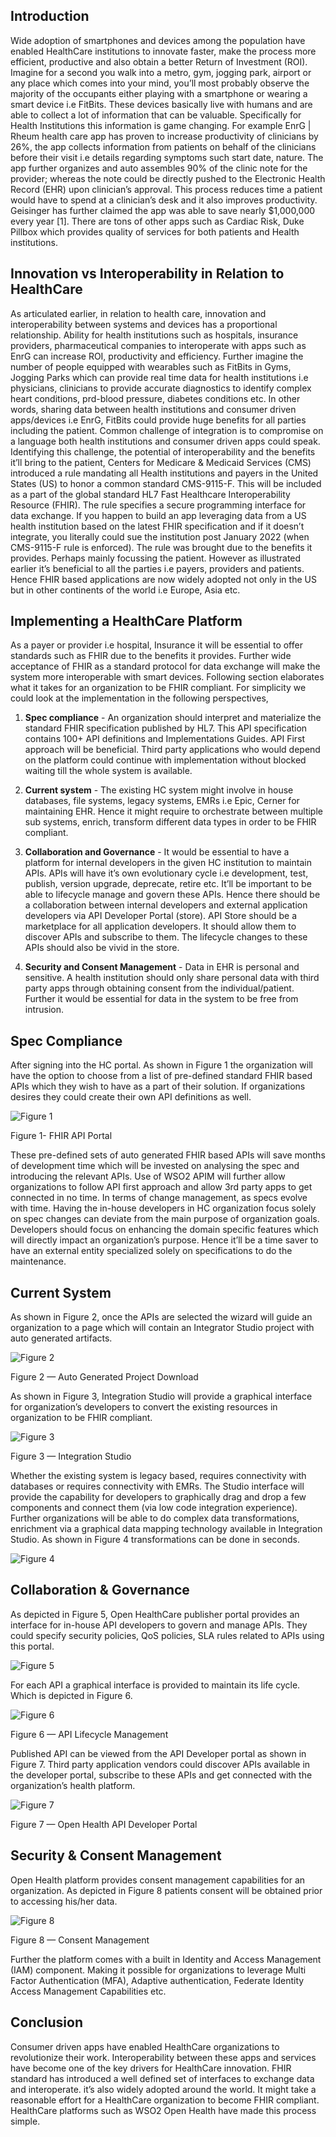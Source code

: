## Introduction

Wide adoption of smartphones and devices among the population have enabled HealthCare institutions to innovate faster, make the process more efficient, productive and also obtain a better Return of Investment (ROI). 
Imagine for a second you walk into a metro, gym, jogging park, airport or any place which comes into your mind, you’ll most probably observe the majority of the occupants either playing with a smartphone or wearing a smart device i.e FitBits. 
These devices basically live with humans and are able to collect a lot of information that can be valuable. Specifically for Health Institutions this information is game changing. 
For example EnrG | Rheum health care app has proven to increase productivity of clinicians by 26%, the app collects information from patients on behalf of the clinicians before their visit i.e details regarding symptoms such start date, nature. 
The app further organizes and auto assembles 90% of the clinic note for the provider; whereas the note could be directly pushed to the Electronic Health Record (EHR) upon clinician’s approval. This process reduces time a patient would have to spend at a clinician’s desk and it also improves productivity. 
Geisinger has further claimed the app was able to save nearly $1,000,000 every year [1]. There are tons of other apps such as Cardiac Risk, Duke Pillbox which provides quality of services for both patients and Health institutions.

## Innovation vs Interoperability in Relation to HealthCare

As articulated earlier, in relation to health care, innovation and interoperability between systems and devices has a proportional relationship. 
Ability for health institutions such as hospitals, insurance providers, pharmaceutical companies to interoperate with apps such as EnrG can increase ROI, productivity and efficiency. 
Further imagine the number of people equipped with wearables such as FitBits in Gyms, Jogging Parks which can provide real time data for health institutions i.e physicians, clinicians to provide accurate diagnostics to identify complex heart conditions, prd-blood pressure, diabetes conditions etc. 
In other words, sharing data between health institutions and consumer driven apps/devices i.e EnrG, FitBits could provide huge benefits for all parties including the patient.
Common challenge of integration is to compromise on a language both health institutions and consumer driven apps could speak. Identifying this challenge, the potential of interoperability and the benefits it’ll bring to the patient, Centers for Medicare & Medicaid Services (CMS) introduced a rule mandating all Health institutions and payers in the United States (US) to honor a common standard CMS-9115-F. 
This will be included as a part of the global standard HL7 Fast Healthcare Interoperability Resource (FHIR). The rule specifies a secure programming interface for data exchange. If you happen to build an app leveraging data from a US health institution based on the latest FHIR specification and if it doesn’t integrate, you literally could sue the institution post January 2022 (when CMS-9115-F rule is enforced).
The rule was brought due to the benefits it provides. Perhaps mainly focussing the patient. However as illustrated earlier it’s beneficial to all the parties i.e payers, providers and patients. Hence FHIR based applications are now widely adopted not only in the US but in other continents of the world i.e Europe, Asia etc.

## Implementing a HealthCare Platform

As a payer or provider i.e hospital, Insurance it will be essential to offer standards such as FHIR due to the benefits it provides. 
Further wide acceptance of FHIR as a standard protocol for data exchange will make the system more interoperable with smart devices. 
Following section elaborates what it takes for an organization to be FHIR compliant.
For simplicity we could look at the implementation in the following perspectives,
1) **Spec compliance** - An organization should interpret and materialize the standard FHIR specification published by HL7. This API specification contains 100+ API definitions and Implementations Guides.
API First approach will be beneficial. Third party applications who would depend on the platform could continue with implementation without blocked waiting till the whole system is available.

2) **Current system** - The existing HC system might involve in house databases, file systems, legacy systems, EMRs i.e Epic, Cerner for maintaining EHR. Hence it might require to orchestrate between multiple sub systems, enrich, transform different data types in order to be FHIR compliant.

3) **Collaboration and Governance** - It would be essential to have a platform for internal developers in the given HC institution to maintain APIs. APIs will have it’s own evolutionary cycle i.e development, test, publish, version upgrade, deprecate, retire etc. It’ll be important to be able to lifecycle manage and govern these APIs. 
Hence there should be a collaboration between internal developers and external application developers via API Developer Portal (store). 
API Store should be a marketplace for all application developers. 
It should allow them to discover APIs and subscribe to them. The lifecycle changes to these APIs should also be vivid in the store.

4) **Security and Consent Management** - Data in EHR is personal and sensitive. A health institution should only share personal data with third party apps through obtaining consent from the individual/patient. Further it would be essential for data in the system to be free from intrusion.


## Spec Compliance

After signing into the HC portal. As shown in Figure 1 the organization will have the option to choose from a list of pre-defined standard FHIR based APIs which they wish to have as a part of their solution. 
If organizations desires they could create their own API definitions as well.

![Figure 1](../images/health/Figure_1-FHIT-API-Portal.png)

Figure 1- FHIR API Portal

These pre-defined sets of auto generated FHIR based APIs will save months of development time which will be invested on analysing the spec and introducing the relevant APIs.
Use of WSO2 APIM will further allow organizations to follow API first approach and allow 3rd party apps to get connected in no time.
In terms of change management, as specs evolve with time. Having the in-house developers in HC organization focus solely on spec changes can deviate from the main purpose of organization goals. 
Developers should focus on enhancing the domain specific features which will directly impact an organization’s purpose. Hence it’ll be a time saver to have an external entity specialized solely on specifications to do the maintenance.


## Current System

As shown in Figure 2, once the APIs are selected the wizard will guide an organization to a page which will contain an Integrator Studio project with auto generated artifacts.

![Figure 2](../images/health/Figure_2-Autogen-Proj-Download.png)

Figure 2 — Auto Generated Project Download

As shown in Figure 3, Integration Studio will provide a graphical interface for organization’s developers to convert the existing resources in organization to be FHIR compliant.

![Figure 3](../images/health/Figure_3-Integration-Studio.png)

Figure 3 — Integration Studio

Whether the existing system is legacy based, requires connectivity with databases or requires connectivity with EMRs. 
The Studio interface will provide the capability for developers to graphically drag and drop a few components and connect them (via low code integration experience).
Further organizations will be able to do complex data transformations, enrichment via a graphical data mapping technology available in Integration Studio. 
As shown in Figure 4 transformations can be done in seconds.

![Figure 4](../images/health/Figure_4-Visual-DM.png)

## Collaboration & Governance

As depicted in Figure 5, Open HealthCare publisher portal provides an interface for in-house API developers to govern and manage APIs. 
They could specify security policies, QoS policies, SLA rules related to APIs using this portal.

![Figure 5](../images/health/Figure_5-Pub-Portal.png)

For each API a graphical interface is provided to maintain its life cycle. Which is depicted in Figure 6.

![Figure 6](../images/health/Figure_6-API-LM.png)

Figure 6 — API Lifecycle Management

Published API can be viewed from the API Developer portal as shown in Figure 7. 
Third party application vendors could discover APIs available in the developer portal, subscribe to these APIs and get connected with the organization’s health platform.

![Figure 7](../images/health/Figure_7-DevPortal.png)

Figure 7 — Open Health API Developer Portal


## Security & Consent Management

Open Health platform provides consent management capabilities for an organization. As depicted in Figure 8 patients consent will be obtained prior to accessing his/her data.

![Figure 8](../images/health/Figure_8-Consent-Mgt.png)

Figure 8 — Consent Management

Further the platform comes with a built in Identity and Access Management (IAM) component. Making it possible for organizations to leverage Multi Factor Authentication (MFA), Adaptive authentication, Federate Identity Access Management Capabilities etc.

## Conclusion
Consumer driven apps have enabled HealthCare organizations to revolutionize their work. Interoperability between these apps and services have become one of the key drivers for HealthCare innovation. 
FHIR standard has introduced a well defined set of interfaces to exchange data and interoperate. it’s also widely adopted around the world. It might take a reasonable effort for a HealthCare organization to become FHIR compliant. 
HealthCare platforms such as WSO2 Open Health have made this process simple.
